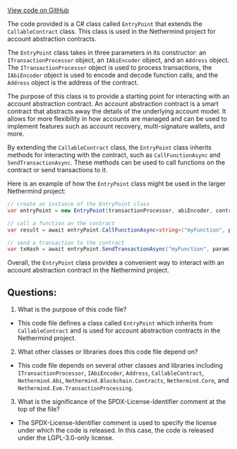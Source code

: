[View code on GitHub](https://github.com/nethermindeth/nethermind/Nethermind.AccountAbstraction/Contracts/EntryPoint.cs)

The code provided is a C# class called `EntryPoint` that extends the `CallableContract` class. This class is used in the Nethermind project for account abstraction contracts. 

The `EntryPoint` class takes in three parameters in its constructor: an `ITransactionProcessor` object, an `IAbiEncoder` object, and an `Address` object. The `ITransactionProcessor` object is used to process transactions, the `IAbiEncoder` object is used to encode and decode function calls, and the `Address` object is the address of the contract. 

The purpose of this class is to provide a starting point for interacting with an account abstraction contract. An account abstraction contract is a smart contract that abstracts away the details of the underlying account model. It allows for more flexibility in how accounts are managed and can be used to implement features such as account recovery, multi-signature wallets, and more. 

By extending the `CallableContract` class, the `EntryPoint` class inherits methods for interacting with the contract, such as `CallFunctionAsync` and `SendTransactionAsync`. These methods can be used to call functions on the contract or send transactions to it. 

Here is an example of how the `EntryPoint` class might be used in the larger Nethermind project:

```csharp
// create an instance of the EntryPoint class
var entryPoint = new EntryPoint(transactionProcessor, abiEncoder, contractAddress);

// call a function on the contract
var result = await entryPoint.CallFunctionAsync<string>("myFunction", param1, param2);

// send a transaction to the contract
var txHash = await entryPoint.SendTransactionAsync("myFunction", param1, param2);
```

Overall, the `EntryPoint` class provides a convenient way to interact with an account abstraction contract in the Nethermind project.
## Questions: 
 1. What is the purpose of this code file?
- This code file defines a class called `EntryPoint` which inherits from `CallableContract` and is used for account abstraction contracts in the Nethermind project.

2. What other classes or libraries does this code file depend on?
- This code file depends on several other classes and libraries including `ITransactionProcessor`, `IAbiEncoder`, `Address`, `CallableContract`, `Nethermind.Abi`, `Nethermind.Blockchain.Contracts`, `Nethermind.Core`, and `Nethermind.Evm.TransactionProcessing`.

3. What is the significance of the SPDX-License-Identifier comment at the top of the file?
- The SPDX-License-Identifier comment is used to specify the license under which the code is released. In this case, the code is released under the LGPL-3.0-only license.